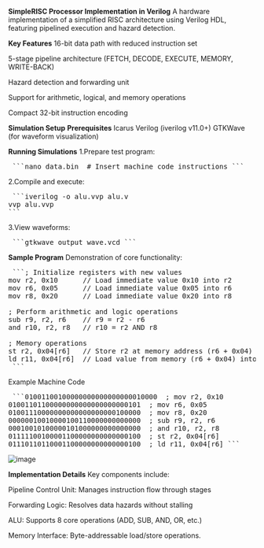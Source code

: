 **SimpleRISC Processor Implementation in Verilog**
A hardware implementation of a simplified RISC architecture using Verilog HDL, featuring pipelined execution and hazard detection.

**Key Features**
16-bit data path with reduced instruction set

5-stage pipeline architecture (FETCH, DECODE, EXECUTE, MEMORY, WRITE-BACK)

Hazard detection and forwarding unit

Support for arithmetic, logical, and memory operations

Compact 32-bit instruction encoding


**Simulation Setup**
**Prerequisites**
Icarus Verilog (iverilog v11.0+)
GTKWave (for waveform visualization)

**Running Simulations**
1.Prepare test program:
<pre> ```nano data.bin  # Insert machine code instructions ``` </pre>

2.Compile and execute:
<pre> ```iverilog -o alu.vvp alu.v
vvp alu.vvp
```</pre>

3.View waveforms:
<pre> ```gtkwave output_wave.vcd ``` </pre>

**Sample Program**
Demonstration of core functionality:
<pre> ```; Initialize registers with new values
mov r2, 0x10      // Load immediate value 0x10 into r2
mov r6, 0x05      // Load immediate value 0x05 into r6
mov r8, 0x20      // Load immediate value 0x20 into r8

; Perform arithmetic and logic operations
sub r9, r2, r6    // r9 = r2 - r6
and r10, r2, r8   // r10 = r2 AND r8

; Memory operations
st r2, 0x04[r6]   // Store r2 at memory address (r6 + 0x04)
ld r11, 0x04[r6]  // Load value from memory (r6 + 0x04) into r11
 ``` </pre>

Example Machine Code
<pre> ```01001100100000000000000000010000  ; mov r2, 0x10
01001101100000000000000000000101  ; mov r6, 0x05
01001110000000000000000000100000  ; mov r8, 0x20
00000010010000100110000000000000  ; sub r9, r2, r6
00010010100000101000000000000000  ; and r10, r2, r8
01111100100001100000000000000100  ; st r2, 0x04[r6]
01110110110001100000000000000100  ; ld r11, 0x04[r6] ``` </pre>

![image](https://github.com/user-attachments/assets/41625618-046b-4561-824a-70795c4e5da7)

**Implementation Details**
 Key components include:

Pipeline Control Unit: Manages instruction flow through stages

Forwarding Logic: Resolves data hazards without stalling

ALU: Supports 8 core operations (ADD, SUB, AND, OR, etc.)

Memory Interface: Byte-addressable load/store operations.



